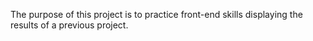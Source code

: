 The purpose of this project is to practice front-end skills displaying the results of a previous project. 
